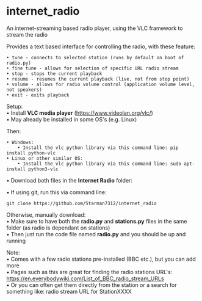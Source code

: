 # internet_radio
An internet-streaming based radio player, using the VLC framework to stream the radio  

Provides a text based interface for controlling the radio, with these feature:  

    • tune - connects to selected station (runs by default on boot of radio.py)
    • fine tune - allows for selection of specific URL radio stream
    • stop - stops the current playback
    • resume - resumes the current playback (live, not from stop point)
    • volume - allows for radio volume control (application volume level, not speakers)
    • exit - exits playback


Setup:  
• Install **VLC media player** (https://www.videolan.org/vlc/)  
• May already be installed in some OS's (e.g. Linux)  

Then:

    • Windows:
        • Install the vlc python library via this command line: pip install python-vlc
    • Linux or other similar OS:
        • Install the vlc python library via this command line: sudo apt-install python3-vlc
        
• Download both files in the **Internet Radio** folder:  


• If using git, run this via command line:

    git clone https://github.com/Starman7312/internet_radio
   
Otherwise, manually download:  
    • Make sure to have both the **radio.py** and **stations.py** files in the same folder (as radio is dependant on stations)  
    • Then just run the code file named **radio.py** and you should be up and running

Note:  
• Comes with a few radio stations pre-installed (BBC etc.), but you can add more  
• Pages such as this are great for finding the radio stations URL's: https://en.everybodywiki.com/List_of_BBC_radio_stream_URLs  
• Or you can often get them directly from the station or a search for something like: radio stream URL for StationXXXX  
